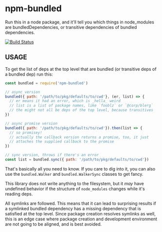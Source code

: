 # npm-bundled

Run this in a node package, and it'll tell you which things in
node_modules are bundledDependencies, or transitive dependencies of
bundled dependencies.

[![Build Status](https://img.shields.io/github/actions/workflow/status/npm/npm-bundled/ci.yml?branch=main)](https://github.com/npm/npm-bundled)

## USAGE

To get the list of deps at the top level that are bundled (or
transitive deps of a bundled dep) run this:

```js
const bundled = require('npm-bundled')

// async version
bundled({ path: '/path/to/pkg/defaults/to/cwd'}, (er, list) => {
  // er means it had an error, which is _hella_ weird
  // list is a list of package names, like `fooblz` or `@corp/blerg`
  // the might not all be deps of the top level, because transitives
})

// async promise version
bundled({ path: '/path/to/pkg/defaults/to/cwd'}).then(list => {
  // so promisey!
  // actually the callback version returns a promise, too, it just
  // attaches the supplied callback to the promise
})

// sync version, throws if there's an error
const list = bundled.sync({ path: '/path/to/pkg/defaults/to/cwd'})
```

That's basically all you need to know.  If you care to dig into it,
you can also use the `bundled.Walker` and `bundled.WalkerSync`
classes to get fancy.

This library does not write anything to the filesystem, but it _may_
have undefined behavior if the structure of `node_modules` changes
while it's reading deps.

All symlinks are followed.  This means that it can lead to surprising
results if a symlinked bundled dependency has a missing dependency
that is satisfied at the top level.  Since package creation resolves
symlinks as well, this is an edge case where package creation and
development environment are not going to be aligned, and is best
avoided.
